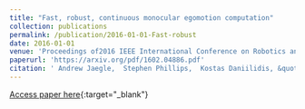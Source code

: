 ```yaml
---
title: "Fast, robust, continuous monocular egomotion computation"
collection: publications
permalink: /publication/2016-01-01-Fast-robust
date: 2016-01-01
venue: 'Proceedings of2016 IEEE International Conference on Robotics and Automation (ICRA)'
paperurl: 'https://arxiv.org/pdf/1602.04886.pdf'
citation: ' Andrew Jaegle,  Stephen Phillips,  Kostas Daniilidis, &quot;Fast, robust, continuous monocular egomotion computation.&quot; Proceedings of2016 IEEE International Conference on Robotics and Automation (ICRA), 2016.'
---
```

[Access paper here](https://arxiv.org/pdf/1602.04886.pdf){:target="_blank"}

